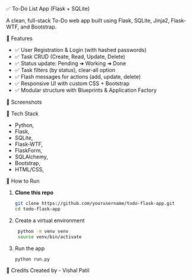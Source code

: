 ✅ To-Do List App (Flask + SQLite)

A clean, full-stack To-Do web app built using Flask, SQLite, Jinja2, Flask-WTF, and Bootstrap.

🔧 Features

- ✅ User Registration & Login (with hashed passwords)
- ✅ Task CRUD (Create, Read, Update, Delete)
- ✅ Status update: Pending ➜ Working ➜ Done
- ✅ Task filters (by status), clear-all option
- ✅ Flash messages for actions (add, update, delete)
- ✅ Responsive UI with custom CSS + Bootstrap
- ✅ Modular structure with Blueprints & Application Factory

📸 Screenshots

📌 Tech Stack

- Python,
- Flask,
- SQLite,
- Flask-WTF,
- FlaskForm,
- SQLAlchemy,
- Bootstrap,
- HTML/CSS,

🚀 How to Run

1. **Clone this repo**
    ```bash
    git clone https://github.com/yourusername/todo-flask-app.git
    cd todo-flask-app
    
2. Create a virtual environment
   ```bash
    python -m venv venv
    source venv/bin/activate

4. Run the app
   ```bash
   python run.py

🙌 Credits
Created by -
Vishal Patil
